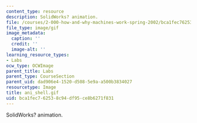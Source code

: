 ```yaml
---
content_type: resource
description: SolidWorks? animation.
file: /courses/2-000-how-and-why-machines-work-spring-2002/bca1fec762538c94df95ce8b6271f831_ani_shell.gif
file_type: image/gif
image_metadata:
  caption: ''
  credit: ''
  image-alt: ''
learning_resource_types:
- Labs
ocw_type: OCWImage
parent_title: Labs
parent_type: CourseSection
parent_uid: dad906e4-1520-d508-5e9a-a500b3834027
resourcetype: Image
title: ani_shell.gif
uid: bca1fec7-6253-8c94-df95-ce8b6271f831
---
```

SolidWorks? animation.

